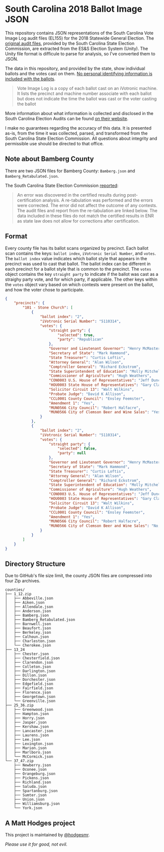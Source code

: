 # South Carolina 2018 Ballot Image JSON

This repository contains JSON representations of the South Carolina Vote Image Log audit files (EL155) for the 2018 Statewide General Election. The [original audit files](https://www.scvotes.org/data/Audit2018General.html), provided by the South Carolina State Election Commission, are extracted from the ES&S Election System (Unity). The Unity file format is difficule to parse for analysis, so I've converted them to JSON.

The data in this repository, and provided by the state, show individual ballots and the votes cast on them. [No personal identifying information is included with the ballots](https://www.scvotes.org/data/AuditDesc.html).

>Vote Image Log is a copy of each ballot cast on an iVotronic machine. It lists the precinct and machine number associate with each ballot but does not indicate the time the ballot was cast or the voter casting the ballot

More information about what information is collected and disclosed in the South Carolina Election Audits can be found [on their website](https://www.scvotes.org/election-audits-south-carolina).

I make no guarantees regarding the accuracy of this data. It is presented as-is, from the time it was collected, parsed, and transformed from the South Carolina State Election Commission. All questions about integrity and permissible use should be directed to that office.

## Note about Bamberg County

There are two JSON files for Bamberg County: `Bamberg.json` and `Bamberg_Retabulated.json`.

The South Carolina State Election Commission [reported](https://www.scvotes.org/data/Audit2018General.html):

>An error was discovered in the certified results during post-certification analysis. A re-tabulation was performed and the errors were corrected. The error did not affect the outcome of any contests. The audit files and report from the re-tabulation are linked below. The data included in these files do not match the certified results in ENR as state law does not allow for corrections after certification.

## Format

Every county file has its ballot scans organized by precinct. Each ballot scan contains the keys: `ballot index`, `iVotronic Serial Number`, and `votes`. The `ballot index` value indicates which ballot style that appears in the precinct was used to cast that ballot. The ballot index can be different in each precinct for a ballot style that is common to the precinct. The `votes` object contains the key `straight party` to indicate if the ballot was cast as a straighy party vote, and for which party, if applicable. The other keys within the `votes` object vary based on which contests were present on the ballot, and how the voter chose to participate.

```json
{
    "precincts": {
        "101 - Stone Church": [
            {
                "ballot index": "2",
                "iVotronic Serial Number": "5110314",
                "votes": {
                    "straight party": {
                        "selected": true,
                        "party": "Republican"
                    },
                    "Governor and Lieutenant Governor": "Henry McMaster",
                    "Secretary of State": "Mark Hammond",
                    "State Treasurer": "Curtis Loftis",
                    "Attorney General": "Alan Wilson",
                    "Comptroller General": "Richard Eckstrom",
                    "State Superintendent of Education": "Molly Mitchell Spearman",
                    "Commissioner of Agriculture": "Hugh Weathers",
                    "CON0003 U.S. House of Representatives": "Jeff Duncan",
                    "HOU0003 State House of Representatives": "Gary Clary",
                    "Solicitor Circuit 13": "Walt Wilkins",
                    "Probate Judge": "David K Allison",
                    "CCL0001 County Council": "Ensley Feemster",
                    "Amendment 1": "Yes",
                    "MUN0566 City Council": "Robert Halfacre",
                    "MUN0566 City of Clemson Beer and Wine Sales": "Yes, In favor of the question"
                }
            },
            {
                "ballot index": "2",
                "iVotronic Serial Number": "5110314",
                "votes": {
                    "straight party": {
                        "selected": false,
                        "party": null
                    },
                    "Governor and Lieutenant Governor": "Henry McMaster",
                    "Secretary of State": "Mark Hammond",
                    "State Treasurer": "Curtis Loftis",
                    "Attorney General": "Alan Wilson",
                    "Comptroller General": "Richard Eckstrom",
                    "State Superintendent of Education": "Molly Mitchell Spearman",
                    "Commissioner of Agriculture": "Hugh Weathers",
                    "CON0003 U.S. House of Representatives": "Jeff Duncan",
                    "HOU0003 State House of Representatives": "Gary Clary",
                    "Solicitor Circuit 13": "Walt Wilkins",
                    "Probate Judge": "David K Allison",
                    "CCL0001 County Council": "Ensley Feemster",
                    "Amendment 1": "Yes",
                    "MUN0566 City Council": "Robert Halfacre",
                    "MUN0566 City of Clemson Beer and Wine Sales": "No, Opposed to the question"
                }
            }
        ]
    }
}
```

## Directory Structure

Due to GitHub's file size limit, the county JSON files are compressed into four Zip archives.

```
counties/
├── 1_12.zip
│   ├── Abbeville.json
│   ├── Aiken.json
│   ├── Allendale.json
│   ├── Anderson.json
│   ├── Bamberg.json
│   ├── Bamberg_Retabulated.json
│   ├── Barnwell.json
│   ├── Beaufort.json
│   ├── Berkeley.json
│   ├── Calhoun.json
│   ├── Charleston.json
│   └── Cherokee.json
├── 13_24
│   ├── Chester.json
│   ├── Chesterfield.json
│   ├── Clarendon.json
│   ├── Colleton.json
│   ├── Darlington.json
│   ├── Dillon.json
│   ├── Dorchester.json
│   ├── Edgefield.json
│   ├── Fairfield.json
│   ├── Florence.json
│   ├── Georgetown.json
│   └── Greenville.json
├── 25_36.zip
│   ├── Greenwood.json
│   ├── Hampton.json
│   ├── Horry.json
│   ├── Jasper.json
│   ├── Kershaw.json
│   ├── Lancaster.json
│   ├── Laurens.json
│   ├── Lee.json
│   ├── Lexington.json
│   ├── Marion.json
│   ├── Marlboro.json
│   └── McCormick.json
└── 37_47.zip
    ├── Newberry.json
    ├── Oconee.json
    ├── Orangeburg.json
    ├── Pickens.json
    ├── Richland.json
    ├── Saluda.json
    ├── Spartanburg.json
    ├── Sumter.json
    ├── Union.json
    ├── Williamsburg.json
    └── York.json
```

## A Matt Hodges project

This project is maintained by [@hodgesmr](http://twitter.com/hodgesmr).

_Please use it for good, not evil._
